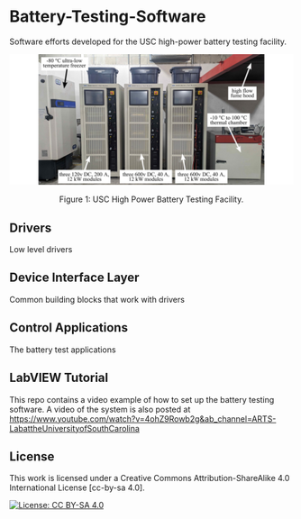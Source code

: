 # Battery-Testing-Software
Software efforts developed for the USC high-power battery testing facility. 

<p align="center">
<img src="media/USC-High-Power-Battery-Testing-Facility.jpg" alt="drawing" width="600"/>
</p>
<p align="center">
Figure 1: USC High Power Battery Testing Facility.
</p>


## Drivers
Low level drivers

## Device Interface Layer
Common building blocks that work with drivers

## Control Applications
The battery test applications 

## LabVIEW Tutorial
This repo contains a video example of how to set up the battery testing software. A video of the system is also posted at https://www.youtube.com/watch?v=4ohZ9Rowb2g&ab_channel=ARTS-LabattheUniversityofSouthCarolina

## License
This work is licensed under a Creative Commons Attribution-ShareAlike 4.0 International License [cc-by-sa 4.0].

[![License: CC BY-SA 4.0](https://img.shields.io/badge/License-CC_BY--SA_4.0-lightgrey.svg)](https://creativecommons.org/licenses/by-sa/4.0/)








































